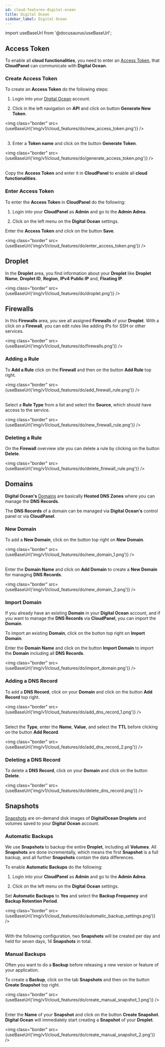 ```yaml
---
id: cloud-features-digital-ocean
title: Digital Ocean
sidebar_label: Digital Ocean
---
```


import useBaseUrl from '@docusaurus/useBaseUrl';

## Access Token

To enable all **cloud functionalities**, you need to enter an [Access Token](https://www.digitalocean.com/docs/apis-clis/api/create-personal-access-token/),
that **CloudPanel** can communicate with **Digital Ocean**.

### Create Access Token

To create an **Access Token** do the following steps:

1) Login into your [Digital Ocean](https://cloud.digitalocean.com/login) account. <br />

2) Click in the left navigation on **API** and click on button **Generate New Token**.

<img class="border" src={useBaseUrl('img/v1/cloud_features/do/new_access_token.png')} /> <br /><br />

3) Enter a **Token name** and click on the button **Generate Token**.

<img class="border" src={useBaseUrl('img/v1/cloud_features/do/generate_access_token.png')} /> <br /><br />

Copy the **Access Token** and enter it in **CloudPanel** to enable all **cloud functionalities**.

### Enter Access Token

To enter the **Access Token** in **CloudPanel** do the following:

1) Login into your **CloudPanel** as **Admin** and go to the **Admin Adrea**.

2) Click on the left menu on the **Digital Ocean** settings.

Enter the **Access Token** and click on the button **Save**.

<img class="border" src={useBaseUrl('img/v1/cloud_features/do/enter_access_token.png')} /> 

## Droplet

In the **Droplet** area, you find information about your **Droplet** like **Droplet Name**, **Droplet ID**,
**Region**, **IPv4 Public IP** and, **Floating IP**.

<img class="border" src={useBaseUrl('img/v1/cloud_features/do/droplet.png')} /> 

## Firewalls

In this **Firewalls** area, you see all assigned **Firewalls** of your **Droplet**.
With a click on a **Firewall**, you can edit rules like adding IPs for SSH or other services.

<img class="border" src={useBaseUrl('img/v1/cloud_features/do/firewalls.png')} /> 

### Adding a Rule

To **Add a Rule** click on the **Firewall** and then on the button **Add Rule** top right.

<img class="border" src={useBaseUrl('img/v1/cloud_features/do/add_firewall_rule.png')} /> <br /><br />

Select a **Rule Type** from a list and select the **Source**, which should have access to the service.

<img class="border" src={useBaseUrl('img/v1/cloud_features/do/new_firewall_rule.png')} />

### Deleting a Rule

On the **Firewall** overview site you can delete a rule by clicking on the button **Delete**.

<img class="border" src={useBaseUrl('img/v1/cloud_features/do/delete_firewall_rule.png')} />

## Domains

**Digital Ocean's** [Domains](https://www.digitalocean.com/docs/networking/dns/) are basically **Hosted DNS Zones** where you can manage the **DNS Records**.

The **DNS Records** of a domain can be managed via **Digital Ocean's** control panel or via **CloudPanel**.

### New Domain

To add a **New Domain**, click on the button top right on **New Domain**.

<img class="border" src={useBaseUrl('img/v1/cloud_features/do/new_domain_1.png')} /> <br /><br />

Enter the **Domain Name** and click on **Add Domain** to create a **New Domain** for managing **DNS Records**.

<img class="border" src={useBaseUrl('img/v1/cloud_features/do/new_domain_2.png')} />

### Import Domain

If you already have an existing **Domain** in your **Digital Ocean** account, 
and if you want to manage the **DNS Records** via **CloudPanel**, you can import the **Domain**.

To import an existing **Domain**, click on the button top right on **Import Domain**.

Enter the **Domain Name** and click on the button **Import Domain** to import the **Domain** including all **DNS Records**.

<img class="border" src={useBaseUrl('img/v1/cloud_features/do/import_domain.png')} />

### Adding a DNS Record

To add a **DNS Record**, click on your **Domain** and click on the button **Add Record** top right.

<img class="border" src={useBaseUrl('img/v1/cloud_features/do/add_dns_record_1.png')} /> <br /><br />

Select the **Type**, enter the **Name**, **Value**, and select the **TTL** before clicking on the button **Add Record**.

<img class="border" src={useBaseUrl('img/v1/cloud_features/do/add_dns_record_2.png')} />

### Deleting a DNS Record

To delete a **DNS Record**, click on your **Domain** and click on the button **Delete**.

<img class="border" src={useBaseUrl('img/v1/cloud_features/do/delete_dns_record.png')} />

## Snapshots

[Snapshots](https://www.digitalocean.com/docs/images/snapshots/) are on-demand disk images of **DigitalOcean Droplets**
and volumes saved to your **Digital Ocean** account. 
 
### Automatic Backups 

We use **Snapshots** to backup the entire **Droplet**, including all **Volumes**. 
All **Snapshots** are done incrementally, which means the first **Snapshot** is a full backup, and all further **Snapshots** contain the data differences.

To enable **Automatic Backups** do the following:

1) Login into your **CloudPanel** as **Admin** and go to the **Admin Adrea**.

2) Click on the left menu on the **Digital Ocean** settings.

Set **Automatic Backups** to **Yes** and select the **Backup Frequency** and **Backup Retention Period**.

<img class="border" src={useBaseUrl('img/v1/cloud_features/do/automatic_backup_settings.png')} /> <br /><br />

With the following configuration, two **Snapshots** will be created per day and held for seven days, 14 **Snapshots** in total.

### Manual Backups

Often you want to do a **Backup** before releasing a new version or feature of your application.

To create a **Backup**, click on the tab **Snapshots** and then on the button **Create Snapshot** top right.

<img class="border" src={useBaseUrl('img/v1/cloud_features/do/create_manual_snapshot_1.png')} /> <br /><br />

Enter the **Name** of your **Snapshot** and click on the button **Create Snapshot**.  <br />
**Digital Ocean** will immediately start creating a **Snapshot** of your **Droplet**.

<img class="border" src={useBaseUrl('img/v1/cloud_features/do/create_manual_snapshot_2.png')} />